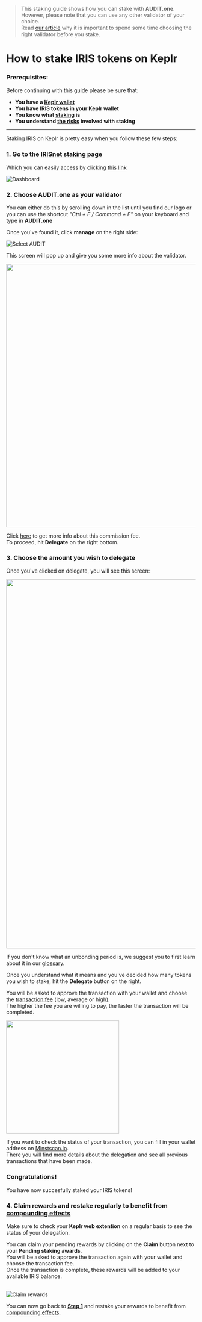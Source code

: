   > This staking guide shows how you can stake with **AUDIT.one**. <br>
  > However, please note that you can use any other validator of your choice. <br>
  > Read [our article](Importance_of_choosing_the_right_validator.md) why it is important to spend some time choosing the right validator before you stake.

# How to stake IRIS tokens on Keplr

### Prerequisites:

Before continuing with this guide please be sure that:

- **You have a [Keplr wallet](How_to_create_a_Keplr_wallet.md)**
- **You have IRIS tokens in your Keplr wallet**
- **You know what [staking](What_is_staking.md) is**
- **You understand [the risks](Risks_of_staking.md) involved with staking**

***


Staking IRIS on Keplr is pretty easy when you follow these few steps:

### **1.  Go to the <a name="step1"> [IRISnet staking page](https://wallet.keplr.app/#/irishub/stake) </a>**

Which you can easily access by clicking [this link](https://wallet.keplr.app/#/irishub/stake)

![Dashboard](https://user-images.githubusercontent.com/95366163/149551551-0b29367b-efa6-48fd-a9fa-3c23849993ab.png)


### **2.  Choose AUDIT.one as your validator**

You can either do this by scrolling down in the list until you find our logo or you can use the shortcut _"Ctrl + F / Command + F"_ on your keyboard and type in **AUDIT.one**

Once you've found it, click **manage** on the right side:

![Select AUDIT](https://user-images.githubusercontent.com/95366163/149551616-72706862-f1ca-42f2-9ff1-a5b3779fda63.png)

This screen will pop up and give you some more info about the validator. 

<img width="700" src="https://user-images.githubusercontent.com/95366163/148533039-a00b4cf5-e902-4923-83bf-d87cd8f8ea27.png">

Click [here](Validator_fee.md) to get more info about this commission fee. <br>
To proceed, hit **Delegate** on the right bottom.


### **3.  Choose the amount you wish to delegate**

Once you've clicked on delegate, you will see this screen:

<img width="981" src="https://user-images.githubusercontent.com/95366163/149551696-bb3f3e4f-45cd-47ae-8b28-9eb282b6ef3d.png">

If you don't know what an unbonding period is, we suggest you to first learn about it in our [glossary](Unbonding_period.md).

Once you understand what it means and you've decided how many tokens you wish to stake, hit the **Delegate** button on the right.

You will be asked to approve the transaction with your wallet and choose the [transaction fee](Transaction_fees.md) (low, average or high). <br>
The higher the fee you are willing to pay, the faster the transaction will be completed.

<img width="300" src="https://user-images.githubusercontent.com/95366163/149551746-b09a42b2-ed55-4971-8d91-f179c56a3cd6.png">

If you want to check the status of your transaction, you can fill in your wallet address on [Minstscan.io](https://www.mintscan.io/iris). <br>
There you will find more details about the delegation and see all previous transactions that have been made.

### **Congratulations!** 
You have now succesfully staked your IRIS tokens!


### **4.  Claim rewards and restake regularly to benefit from [compounding effects](Compounding_interest.md)**

Make sure to check your **Keplr web extention** on a regular basis to see the status of your delegation.

You can claim your pending rewards by clicking on the **Claim** button next to your **Pending staking awards**.<br>
You will be asked to approve the transaction again with your wallet and choose the transaction fee. <br>
Once the transaction is complete, these rewards will be added to your available IRIS balance. <br> <br>

![Claim rewards](https://user-images.githubusercontent.com/95366163/149551883-74e1b9ac-51ce-4d46-991d-d4fe869d04ad.png)

You can now go back to [**Step 1**](#step1) and restake your rewards to benefit from [compounding effects](Compound_interest.md).

